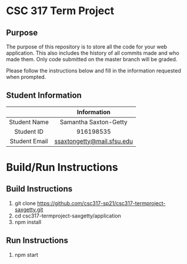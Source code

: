 # CSC 317 Term Project

## Purpose

The purpose of this repository is to store all the code for your web application. This also includes the history of all commits made and who made them. Only code submitted on the master branch will be graded.

Please follow the instructions below and fill in the information requested when prompted.

## Student Information

|               | Information                   |
|:-------------:|:-----------------------------:|
| Student Name  | Samantha Saxton-Getty         |
| Student ID    | 916198535                     |
| Student Email | ssaxtongetty@mail.sfsu.edu    |



# Build/Run Instructions

## Build Instructions
1. git clone https://github.com/csc317-sp21/csc317-termproject-saxgetty.git
2. cd csc317-termproject-saxgetty/application
3. npm install

## Run Instructions
1. npm start